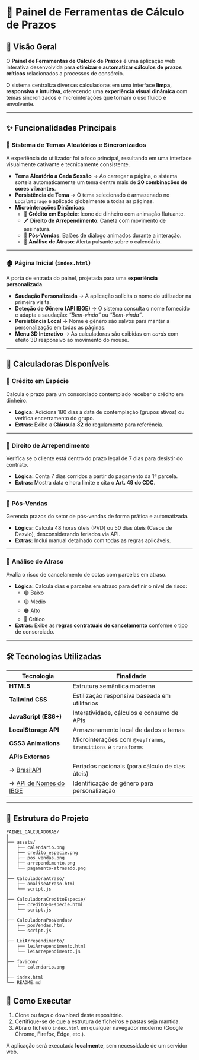 # 🚀 Painel de Ferramentas de Cálculo de Prazos

## 📝 Visão Geral

O **Painel de Ferramentas de Cálculo de Prazos** é uma aplicação web interativa desenvolvida para **otimizar e automatizar cálculos de prazos críticos** relacionados a processos de consórcio.

O sistema centraliza diversas calculadoras em uma interface **limpa, responsiva e intuitiva**, oferecendo uma **experiência visual dinâmica** com temas sincronizados e microinterações que tornam o uso fluido e envolvente.

---

## ✨ Funcionalidades Principais

### 🎨 Sistema de Temas Aleatórios e Sincronizados
A experiência do utilizador foi o foco principal, resultando em uma interface visualmente cativante e tecnicamente consistente.

- **Tema Aleatório a Cada Sessão** → Ao carregar a página, o sistema sorteia automaticamente um tema dentre mais de **20 combinações de cores vibrantes**.  
- **Persistência de Tema** → O tema selecionado é armazenado no `LocalStorage` e aplicado globalmente a todas as páginas.  
- **Microinterações Dinâmicas**:
  - 💸 **Crédito em Espécie**: Ícone de dinheiro com animação flutuante.  
  - 🖊️ **Direito de Arrependimento**: Caneta com movimento de assinatura.  
  - 💬 **Pós-Vendas**: Balões de diálogo animados durante a interação.  
  - 📅 **Análise de Atraso**: Alerta pulsante sobre o calendário.

---

### 🏠 Página Inicial (`index.html`)

A porta de entrada do painel, projetada para uma **experiência personalizada**.

- **Saudação Personalizada** → A aplicação solicita o nome do utilizador na primeira visita.  
- **Deteção de Gênero (API IBGE)** → O sistema consulta o nome fornecido e adapta a saudação: *“Bem-vindo”* ou *“Bem-vinda”*.  
- **Persistência Local** → Nome e gênero são salvos para manter a personalização em todas as páginas.  
- **Menu 3D Interativo** → As calculadoras são exibidas em *cards* com efeito 3D responsivo ao movimento do mouse.

---

## 🧮 Calculadoras Disponíveis

### 📌 **Crédito em Espécie**
Calcula o prazo para um consorciado contemplado receber o crédito em dinheiro.  
- **Lógica:** Adiciona 180 dias à data de contemplação (grupos ativos) ou verifica encerramento do grupo.  
- **Extras:** Exibe a **Cláusula 32** do regulamento para referência.

---

### 📌 **Direito de Arrependimento**
Verifica se o cliente está dentro do prazo legal de 7 dias para desistir do contrato.  
- **Lógica:** Conta 7 dias corridos a partir do pagamento da 1ª parcela.  
- **Extras:** Mostra data e hora limite e cita o **Art. 49 do CDC**.

---

### 📌 **Pós-Vendas**
Gerencia prazos do setor de pós-vendas de forma prática e automatizada.  
- **Lógica:** Calcula 48 horas úteis (PVD) ou 50 dias úteis (Casos de Desvio), desconsiderando feriados via API.  
- **Extras:** Inclui manual detalhado com todas as regras aplicáveis.

---

### 📌 **Análise de Atraso**
Avalia o risco de cancelamento de cotas com parcelas em atraso.  
- **Lógica:** Calcula dias e parcelas em atraso para definir o nível de risco:  
  - 🟢 Baixo  
  - 🟡 Médio  
  - 🟠 Alto  
  - 🔴 Crítico  
- **Extras:** Exibe as **regras contratuais de cancelamento** conforme o tipo de consorciado.

---

## 🛠️ Tecnologias Utilizadas

| Tecnologia | Finalidade |
|-------------|-------------|
| **HTML5** | Estrutura semântica moderna |
| **Tailwind CSS** | Estilização responsiva baseada em utilitários |
| **JavaScript (ES6+)** | Interatividade, cálculos e consumo de APIs |
| **LocalStorage API** | Armazenamento local de dados e temas |
| **CSS3 Animations** | Microinterações com `@keyframes`, `transitions` e `transforms` |
| **APIs Externas** |  |
| → [BrasilAPI](https://brasilapi.com.br/) | Feriados nacionais (para cálculo de dias úteis) |
| → [API de Nomes do IBGE](https://servicodados.ibge.gov.br/api/docs/nomes) | Identificação de gênero para personalização |

---

## 📁 Estrutura do Projeto

```text
PAINEL_CALCULADORAS/
│
├── assets/
│   ├── calendario.png
│   ├── credito_especie.png
│   ├── pos_vendas.png
│   ├── arrependimento.png
│   └── pagamento-atrasado.png
│
├── CalculadoraAtraso/
│   ├── analiseAtraso.html
│   └── script.js
│
├── CalculadoraCreditoEspecie/
│   ├── creditoEmEspecie.html
│   └── script.js
│
├── CalculadoraPosVendas/
│   ├── posVendas.html
│   └── script.js
│
├── LeiArrependimento/
│   ├── leiArrependimento.html
│   └── leiArrependimento.js
│
├── favicon/
│   └── calendario.png
│
├── index.html
└── README.md

```

## 🚀 Como Executar

1.  Clone ou faça o download deste repositório.
2.  Certifique-se de que a estrutura de ficheiros e pastas seja mantida.
3.  Abra o ficheiro `index.html` em qualquer navegador moderno (Google Chrome, Firefox, Edge, etc.).

A aplicação será executada **localmente**, sem necessidade de um servidor web.

